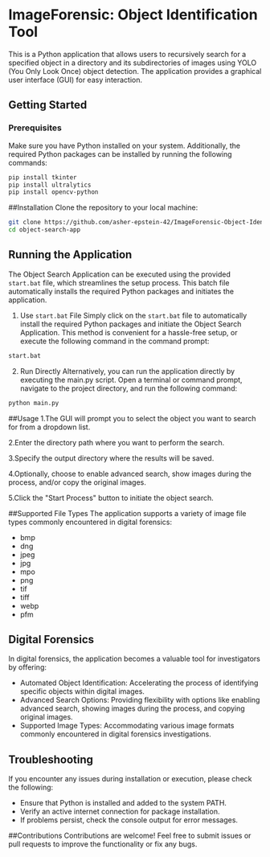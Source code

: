 # ImageForensic: Object Identification Tool



This is a Python application that allows users to recursively search for a specified object in a directory and its subdirectories of images using YOLO (You Only Look Once) object detection. The application provides a graphical user interface (GUI) for easy interaction.

## Getting Started

### Prerequisites

Make sure you have Python installed on your system. Additionally, the required Python packages can be installed by running the following commands:

```bash
pip install tkinter
pip install ultralytics
pip install opencv-python
```
##Installation
Clone the repository to your local machine:
```bash
git clone https://github.com/asher-epstein-42/ImageForensic-Object-Identification-Tool.git
cd object-search-app
```

## Running the Application

The Object Search Application can be executed using the provided `start.bat` file, which streamlines the setup process. This batch file automatically installs the required Python packages and initiates the application.

1. Use `start.bat` File
Simply click on the `start.bat` file to automatically install the required Python packages and initiate the Object Search Application. This method is convenient for a hassle-free setup,
or execute the following command in the command prompt:

```bash
start.bat
```
2. Run Directly
Alternatively, you can run the application directly by executing the main.py script. Open a terminal or command prompt, navigate to the project directory, and run the following command:
```bash
python main.py
```
##Usage
1.The GUI will prompt you to select the object you want to search for from a dropdown list.

2.Enter the directory path where you want to perform the search.

3.Specify the output directory where the results will be saved.

4.Optionally, choose to enable advanced search, show images during the process, and/or copy the original images.

5.Click the "Start Process" button to initiate the object search.

##Supported File Types
The application supports a variety of image file types commonly encountered in digital forensics:

- bmp
- dng
- jpeg
- jpg
- mpo
- png
- tif
- tiff
- webp
- pfm

## Digital Forensics
In digital forensics, the application becomes a valuable tool for investigators by offering:

- Automated Object Identification: Accelerating the process of identifying specific objects within digital images.
- Advanced Search Options: Providing flexibility with options like enabling advanced search, showing images during the process, and copying original images.
- Supported Image Types: Accommodating various image formats commonly encountered in digital forensics investigations.

## Troubleshooting
If you encounter any issues during installation or execution, please check the following:

- Ensure that Python is installed and added to the system PATH.
- Verify an active internet connection for package installation.
- If problems persist, check the console output for error messages.

##Contributions
Contributions are welcome! Feel free to submit issues or pull requests to improve the functionality or fix any bugs.
